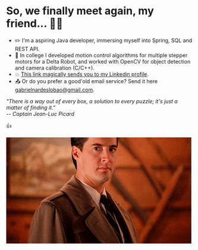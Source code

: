 # So, we finally meet again, my friend... :man_with_turban:

- ✏️ I'm a aspiring Java developer, immersing myself into Spring, SQL and REST API.
- 🤖 In college I developed motion control algorithms for multiple stepper motors for a Delta Robot, and worked with OpenCV for object detection and camera calibration (C/C++).
- 💥 [This link magically sends you to my Linkedin profile](https://www.linkedin.com/in/gabriel-nardes-giampietro/).
- 📤 Or do you prefer a good'old email service? Send it here gabrielnardeslobao@gmail.com.

*"There is a way out of every box, a solution to every puzzle; it's just a matter of finding it."* <br>
*-- Captain Jean-Luc Picard*

👍 <br> <br>
![link](https://raw.githubusercontent.com/gabrielnardes/gabrielnardes/main/twinpeaks.gif)
